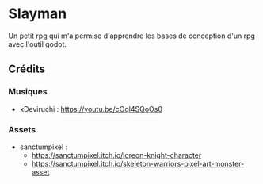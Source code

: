 # Slayman
Un petit rpg qui m'a permise d'apprendre les bases de conception d'un rpg avec l'outil godot.

## Crédits
### Musiques
- xDeviruchi : https://youtu.be/cOql4SQoOs0

### Assets

- sanctumpixel : 
    - https://sanctumpixel.itch.io/loreon-knight-character
    - https://sanctumpixel.itch.io/skeleton-warriors-pixel-art-monster-asset
